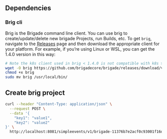 ## Dependencies

### Brig cli 

Brig is the Brigade command line client. You can use brig to create/update/delete new brigade Projects, run Builds, etc. To get `brig`, navigate to the [Releases](https://github.com/brigadecore/brigade/releases/) page and then download the appropriate client for your platform. For example, if you’re using Linux or WSL, you can get the 1.4.0 version in this way:

```sh
# Note the k8s client used in brig < 1.4.0 is not compatible with k8s >= 1.18
wget -O brig https://github.com/brigadecore/brigade/releases/download/v1.4.0/brig-linux-amd64
chmod +x brig
sudo mv brig /usr/local/bin/
```

## Create brig project 

```sh
curl --header "Content-Type: application/json" \
  --request POST \
  --data '{
    "key1": "value1",
    "key2": "value2"
}' \
  http://localhost:8081/simpleevents/v1/brigade-11376b7e2acf0c93001f16d10c7ef82ecc88f2292851ba9a5fb147/4cFaM
```